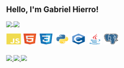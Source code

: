 ##  Hello, I'm Gabriel Hierro!

<!--
- 🔭 I’m currently working on ...
- 🌱 I’m currently learning ...
- 👯 I’m looking to collaborate on ...
- 🤔 I’m looking for help with ...
- 💬 Ask me about ...
- 📫 How to reach me: ...
- 😄 Pronouns: ...
- ⚡ Fun fact: ...
-->


<div>
  <a href="https://github.com/gabrielhierro/github-readme-stats">
  <img height="180em" align="center" src="https://github-readme-stats.vercel.app/api?username=gabrielhierro&theme=dark&rank_icon=github" />
  </a>
  <a href="https://github.com/gabrielhierro/convoychat">
  <img height="180em" align="center" src="https://github-readme-stats.vercel.app/api/top-langs?username=gabrielhierro&layout=compact&langs_count=8&card_width=320&theme=dark" />
  </a>
</div>

<div style="display: inline_block"><br>
  <img align="center" alt="GHierro-Js" height="30" width="40" src="https://raw.githubusercontent.com/devicons/devicon/master/icons/javascript/javascript-plain.svg">
  <img align="center" alt="GHierro-HTML" height="30" width="40" src="https://raw.githubusercontent.com/devicons/devicon/master/icons/html5/html5-original.svg">
  <img align="center" alt="GHierro-CSS" height="30" width="40" src="https://raw.githubusercontent.com/devicons/devicon/master/icons/css3/css3-original.svg">
  <img align="center" alt="GHierro-Python" height="30" width="40" src="https://raw.githubusercontent.com/devicons/devicon/master/icons/python/python-original.svg">
  <img align="center" alt="GHierro-C" height="30" width="40" src="https://github.com/devicons/devicon/blob/master/icons/c/c-original.svg">
  <img align="center" alt="GHierro-Java" height="30" width="40" src="https://github.com/devicons/devicon/blob/master/icons/java/java-original.svg">
  <img align="center" alt="Ghierro-Postgresql" height="30" width="40" src="https://github.com/devicons/devicon/blob/master/icons/postgresql/postgresql-original.svg">
</div>

##

<div> 
  <a href="https://www.linkedin.com/in/gabrielhierro/" target="_blank"><img src="https://img.shields.io/badge/-LinkedIn-%230077B5?style=for-the-badge&logo=linkedin&logoColor=white" target="_blank">
  </a> 
  <a href="https://instagram.com/gabrielhierro11" target="_blank"><img src="https://img.shields.io/badge/-Instagram-%23E4405F?style=for-the-badge&logo=instagram&logoColor=white" target="_blank">
  </a>
  <a href = "mailto:gabrielhierro.gh@gmail.com"><img src="https://img.shields.io/badge/-Gmail-%23333?style=for-the-badge&logo=gmail&logoColor=white" target="_blank">
  </a>
</div>
